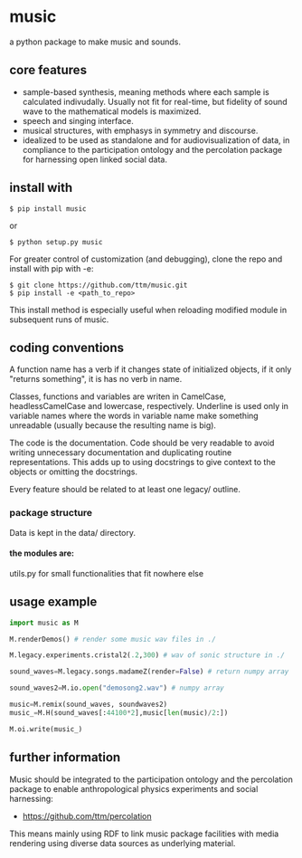 # music
a python package to make music and sounds.

## core features
  - sample-based synthesis, meaning methods where each sample is calculated indivudally. Usually not fit for real-time, but fidelity of sound wave to the mathematical models is maximized.
  - speech and singing interface.
  - musical structures, with emphasys in symmetry and discourse.
  - idealized to be used as standalone and for audiovisualization of data, in compliance to the participation ontology and the percolation package for harnessing open linked social data.

## install with
    $ pip install music
or

    $ python setup.py music

For greater control of customization (and debugging), clone the repo and install with pip with -e:

    $ git clone https://github.com/ttm/music.git
    $ pip install -e <path_to_repo>
This install method is especially useful when reloading modified module in subsequent runs of music.

## coding conventions
A function name has a verb if it changes state of initialized objects, if it only "returns something", it is has no verb in name.

Classes, functions and variables are writen in CamelCase, headlessCamelCase and lowercase, respectively.
Underline is used only in variable names where the words in variable name make something unreadable (usually because the resulting name is big).

The code is the documentation. Code should be very readable to avoid writing unnecessary documentation and duplicating routine representations. This adds up to using docstrings to give context to the objects or omitting the docstrings.

Every feature should be related to at least one legacy/ outline.

### package structure
Data is kept in the data/ directory.


#### the modules are:
utils.py for small functionalities that fit nowhere else

## usage example
```python
import music as M

M.renderDemos() # render some music wav files in ./

M.legacy.experiments.cristal2(.2,300) # wav of sonic structure in ./

sound_waves=M.legacy.songs.madameZ(render=False) # return numpy array

sound_waves2=M.io.open("demosong2.wav") # numpy array

music=M.remix(sound_waves, soundwaves2)
music_=M.H(sound_waves[:44100*2],music[len(music)/2:])

M.oi.write(music_)

```

## further information
Music should be integrated to the participation ontology and the percolation package
to enable anthropological physics experiments and social harnessing:
- https://github.com/ttm/percolation

This means mainly using RDF to link music package facilities with media rendering using diverse data sources as underlying material.
